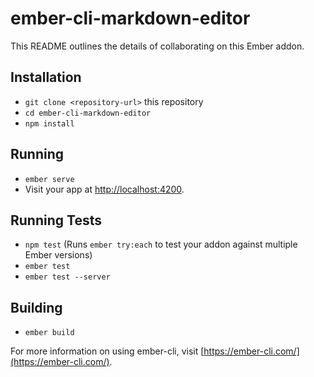 # ember-cli-markdown-editor

This README outlines the details of collaborating on this Ember addon.

## Installation

* `git clone <repository-url>` this repository
* `cd ember-cli-markdown-editor`
* `npm install`

## Running

* `ember serve`
* Visit your app at [http://localhost:4200](http://localhost:4200).

## Running Tests

* `npm test` (Runs `ember try:each` to test your addon against multiple Ember versions)
* `ember test`
* `ember test --server`

## Building

* `ember build`

For more information on using ember-cli, visit [https://ember-cli.com/](https://ember-cli.com/).
